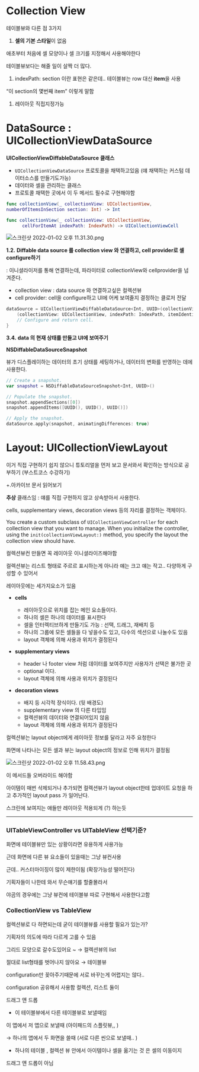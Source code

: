 # Collection View

테이블뷰와 다른 점 3가지 

1. **셀의 기본 스타일**이 없음 

애초부터 처음에 셀 모양이나 셀 크기를 지정해서 사용해야한다

테이블뷰보다는 해줄 일이 살짝 더 많다. 

1. indexPath: section 이란 표현은 같은데.. 테이블뷰는 row 대신 **item**을 사용

“이 section의 몇번째 item” 이렇게 말함 

1. 레이아웃 직접지정가능 

# DataSource : UICollectionViewDataSource

**UICollectionViewDiffableDataSource 클래스**

- `UICollectionViewDataSource` 프로토콜을 채택하고있음 (얘 채택하는 커스텀 데이터소스를 만들기도가능)
- 데이터와 셀을 관리하는 클래스
- 프로토콜 채택한 곳에서 이 두 메서드 필수로 구현해야함

```swift
func collectionView(_ collectionView: UICollectionView, 
numberOfItemsInSection section: Int) -> Int

func collectionView(_ collectionView: UICollectionView, 
      cellForItemAt indexPath: IndexPath) -> UICollectionViewCell
```

![스크린샷 2022-01-02 오후 11.31.30.png](https://s3-us-west-2.amazonaws.com/secure.notion-static.com/baacf129-3b7c-4dd9-bad3-2622e3f69559/스크린샷_2022-01-02_오후_11.31.30.png)

**1.2.** **Diffable data source 를 collection view 와 연결하고, cell provider로 셀 configure하기**

: 이니셜라이저를 통해 연결하는데, 파라미터로 collectionView와 cellprovider을 넘겨준다.

- collection view : data source 와 연결하고싶은 컬렉션뷰
- cell provider: cell을 configure하고 UI에 어케 보여줄지 결정하는 클로저 전달

```swift
dataSource = UICollectionViewDiffableDataSource<Int, UUID>(collectionView: collectionView) {
    (collectionView: UICollectionView, indexPath: IndexPath, itemIdentifier: UUID) -> UICollectionViewCell? in
    // Configure and return cell.
}
```

**3.4.** **data 의 현재 상태를 만들고 UI에 보여주기**

**NSDiffableDataSourceSnapshot**

뷰가 디스플레이하는 데이터의 초기 상태를 세팅하거나, 데이터의 변화를 반영하는 데에 사용한다. 

```swift
// Create a snapshot.
var snapshot = NSDiffableDataSourceSnapshot<Int, UUID>()        

// Populate the snapshot.
snapshot.appendSections([0])
snapshot.appendItems([UUID(), UUID(), UUID()])

// Apply the snapshot.
dataSource.apply(snapshot, animatingDifferences: true)
```

# Layout: **UICollectionViewLayout**

이거 직접 구현하기 쉽지 않으니 튜토리얼을 먼저 보고 문서와서 확인하는 방식으로 공부하기 (부스트코스 수강하기)

+.아카이브 문서 읽어보기 

**추상** 클래스임 : 얘를 직접 구현하지 않고 상속받아서 사용한다.

cells, supplementary views, decoration views 등의 자리를 결정하는 객체이다.

You create a custom subclass of `UICollectionViewController` for each collection view that you want to manage. When you initialize the controller, using the `init(collectionViewLayout:)` method, you specify the layout the collection view should have.

컬렉션뷰컨 만들면 꼭 레이아웃 이니셜라이즈해야함

컬렉션뷰는 리스트 형태로 주르르 표시하는게 아니라 얘는 크고 얘는 작고.. 다양하게 구성할 수 있어서 

레이아웃에는 세가지요소가 있음 

- **cells**
    - 레이아웃으로 위치를 잡는 메인 요소들이다.
    - 하나의 셀은 하나의 데이터를 표시한다
    - 셀을 인터렉티브하게 만들기도 가능 : 선택, 드래그, 재배치 등
    - 하나의 그룹에 모든 셀들을 다 넣을수도 있고, 다수의 섹션으로 나눌수도 있음
    - layout 객체에 의해 사용과 위치가 결정된다

- **supplementary views**
    - header 나 footer view 처럼 데이터를 보여주지만 사용자가 선택은 불가한 곳
    - optional 이다.
    - layout 객체에 의해 사용과 위치가 결정된다

- **decoration views**
    - 배지 등 시각적 장식이다. (뒷 배경도)
    - supplementary view 의 다른 타입임
    - 컬렉션뷰의 데이터와 연결되어있지 않음
    - layout 객체에 의해 사용과 위치가 결정된다

컬렉션뷰는 layout object에게 레이아웃 정보를 달라고 자주 요청한다

화면에 나타나는 모든 셀과 뷰는 layout object의 정보로 인해 위치가 결정됨 

![스크린샷 2022-01-02 오후 11.58.43.png](https://s3-us-west-2.amazonaws.com/secure.notion-static.com/4692d6b1-2d0d-42ef-b95f-0d8530638d33/스크린샷_2022-01-02_오후_11.58.43.png)

이 메서드들 오버라이드 해야함 

아이템이 매번 삭제되거나 추가되면 컬렉션뷰가 layout object한테 업데이트 요청을 하고 추가적인 layout pass 가 일어난다.

스크린에 보여지는 애들만 레이아웃 적용되게 (?) 하는듯

---

### UITableViewController vs UITableView 선택기준?

화면에 테이블뷰만 있는 상황이라면 유용하게 사용가능 

근데 화면에 다른 뷰 요소들이 있을때는 그냥 뷰컨사용

근데.. 커스터마이징이 많이 제한이됨 (확장가능성 떨어진다)

기획자들이 나한테 와서 무슨얘기를 할줄몰라서

야곰의 경우에는 그냥 뷰컨에 테이블뷰 따로 구현해서 사용한다고함 

### CollectionView vs TableView

컬렉션뷰로 다 하면되는데 굳이 테이블뷰를 사용할 필요가 있는가? 

기획자의 의도에 따라 다르게 고를 수 있음 

그리드 모양으로 갈수도있어요 ~ → 컬렉션뷰의 list

절대로 list형태를 벗어나지 않아요 → 테이블뷰 

configuration만 꽂아주기때문에 서로 바꾸는게 어렵지는 않다.. 

configuration 공유해서 사용함 컬렉션, 리스트 둘이 

드래그 앤 드롭

- 이 테이블뷰에서 다른 테이블뷰로 보낼때임

이 앱에서 저 앱으로 보낼때 (아이패드의 스플릿뷰,, ) 

→ 하나의 앱에서 두 화면을 쓸때 (서로 다른 씬으로 보낼때.. ) 

- 하나의 테이블 , 컬렉션 뷰 안에서 아이템이나 셀을 옮기는 것 은 셀의 이동이지

드래그 앤 드롭이 아님
